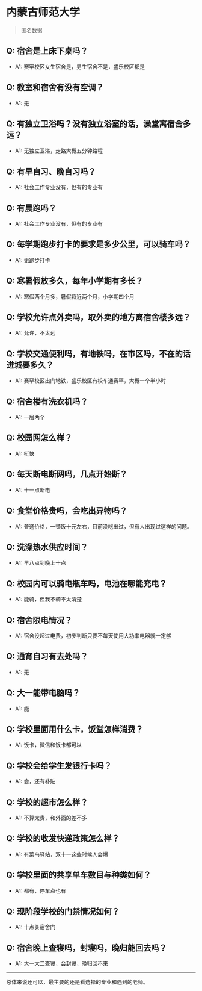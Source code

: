 # 内蒙古师范大学
> 匿名数据
## Q: 宿舍是上床下桌吗？
- A1: 赛罕校区女生宿舍是，男生宿舍不是，盛乐校区都是
## Q: 教室和宿舍有没有空调？
- A1: 无
## Q: 有独立卫浴吗？没有独立浴室的话，澡堂离宿舍多远？
- A1: 无独立卫浴，走路大概五分钟路程
## Q: 有早自习、晚自习吗？
- A1: 社会工作专业没有，但有的专业有
## Q: 有晨跑吗？
- A1: 社会工作专业没有，但有的专业有
## Q: 每学期跑步打卡的要求是多少公里，可以骑车吗？
- A1: 无跑步打卡
## Q: 寒暑假放多久，每年小学期有多长？
- A1: 寒假两个月多，暑假将近两个月，小学期四个月
## Q: 学校允许点外卖吗，取外卖的地方离宿舍楼多远？
- A1: 允许，不太远
## Q: 学校交通便利吗，有地铁吗，在市区吗，不在的话进城要多久？
- A1: 赛罕校区出门地铁，盛乐校区有校车通赛罕，大概一个半小时
## Q: 宿舍楼有洗衣机吗？
- A1: 一层两个
## Q: 校园网怎么样？
- A1: 挺快
## Q: 每天断电断网吗，几点开始断？
- A1: 十一点断电
## Q: 食堂价格贵吗，会吃出异物吗？
- A1: 普通价格，一顿饭十元左右，目前没吃出过，但有人出现过这样的问题。
## Q: 洗澡热水供应时间？
- A1: 早八点到晚上十点
## Q: 校园内可以骑电瓶车吗，电池在哪能充电？
- A1: 能骑，但我不骑不太清楚
## Q: 宿舍限电情况？
- A1: 宿舍没超过电费，初步判断只要不每天使用大功率电器就一定够
## Q: 通宵自习有去处吗？
- A1: 无
## Q: 大一能带电脑吗？
- A1: 能
## Q: 学校里面用什么卡，饭堂怎样消费？
- A1: 饭卡，微信和饭卡都可以
## Q: 学校会给学生发银行卡吗？
- A1: 会，还有补贴
## Q: 学校的超市怎么样？
- A1: 不算太贵，和外面的差不多
## Q: 学校的收发快递政策怎么样？
- A1: 有菜鸟驿站，双十一这些时候人会爆
## Q: 学校里面的共享单车数目与种类如何？
- A1: 都有，停车点也有
## Q: 现阶段学校的门禁情况如何？
- A1: 十点关宿舍门
## Q: 宿舍晚上查寝吗，封寝吗，晚归能回去吗？
- A1: 大一大二查寝，会封寝，晚归回不来
***
总体来说还可以，最主要的还是看选择的专业和遇到的老师。